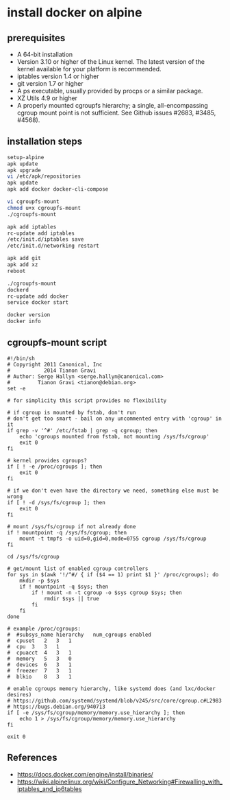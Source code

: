 # install docker on alpine

## prerequisites 

- A 64-bit installation
- Version 3.10 or higher of the Linux kernel. The latest version of the kernel available for your platform is recommended.
- iptables version 1.4 or higher
- git version 1.7 or higher
- A ps executable, usually provided by procps or a similar package.
- XZ Utils 4.9 or higher
- A properly mounted cgroupfs hierarchy; a single, all-encompassing cgroup mount point is not sufficient. See Github issues #2683, #3485, #4568).


## installation steps

```sh
setup-alpine
apk update
apk upgrade
vi /etc/apk/repositories
apk update
apk add docker docker-cli-compose

vi cgroupfs-mount
chmod u+x cgroupfs-mount 
./cgroupfs-mount 

apk add iptables
rc-update add iptables 
/etc/init.d/iptables save
/etc/init.d/networking restart

apk add git
apk add xz
reboot

./cgroupfs-mount 
dockerd
rc-update add docker
service docker start

docker version
docker info
```

## cgroupfs-mount script

```
#!/bin/sh
# Copyright 2011 Canonical, Inc
#           2014 Tianon Gravi
# Author: Serge Hallyn <serge.hallyn@canonical.com>
#         Tianon Gravi <tianon@debian.org>
set -e

# for simplicity this script provides no flexibility

# if cgroup is mounted by fstab, don't run
# don't get too smart - bail on any uncommented entry with 'cgroup' in it
if grep -v '^#' /etc/fstab | grep -q cgroup; then
    echo 'cgroups mounted from fstab, not mounting /sys/fs/cgroup'
    exit 0
fi

# kernel provides cgroups?
if [ ! -e /proc/cgroups ]; then
    exit 0
fi

# if we don't even have the directory we need, something else must be wrong
if [ ! -d /sys/fs/cgroup ]; then
    exit 0
fi

# mount /sys/fs/cgroup if not already done
if ! mountpoint -q /sys/fs/cgroup; then
    mount -t tmpfs -o uid=0,gid=0,mode=0755 cgroup /sys/fs/cgroup
fi

cd /sys/fs/cgroup

# get/mount list of enabled cgroup controllers
for sys in $(awk '!/^#/ { if ($4 == 1) print $1 }' /proc/cgroups); do
    mkdir -p $sys
    if ! mountpoint -q $sys; then
        if ! mount -n -t cgroup -o $sys cgroup $sys; then
            rmdir $sys || true
        fi
    fi
done

# example /proc/cgroups:
#  #subsys_name hierarchy   num_cgroups enabled
#  cpuset   2   3   1
#  cpu  3   3   1
#  cpuacct  4   3   1
#  memory   5   3   0
#  devices  6   3   1
#  freezer  7   3   1
#  blkio    8   3   1

# enable cgroups memory hierarchy, like systemd does (and lxc/docker desires)
# https://github.com/systemd/systemd/blob/v245/src/core/cgroup.c#L2983
# https://bugs.debian.org/940713
if [ -e /sys/fs/cgroup/memory/memory.use_hierarchy ]; then
    echo 1 > /sys/fs/cgroup/memory/memory.use_hierarchy
fi

exit 0

```

## References

- https://docs.docker.com/engine/install/binaries/
- https://wiki.alpinelinux.org/wiki/Configure_Networking#Firewalling_with_iptables_and_ip6tables
